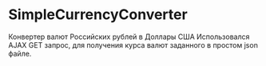 # SimpleCurrencyConverter
Конвертер валют Российских рублей в Доллары США
Использовался AJAX GET запрос, для получения курса валют заданного в простом json файле.

